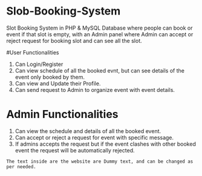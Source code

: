 # Slob-Booking-System
Slot Booking System in PHP &amp; MySQL Database where people can book or event if that slot is empty, with an Admin panel where Admin can accept or reject request for booking slot and can see all the slot.

#User Functionalities

1) Can Login/Register
2) Can view schedule of all the booked evnt, but can see details of the event only booked by them.
3) Can view and Update their Profile.
4) Can send request to Admin to organize event with event details.

# Admin Functionalities

1) Can view the schedule and details of all the booked event.
2) Can accept or reject a request for event with specific message.
3) If admins accepts the request but if the event clashes with other booked event the request will be automatically rejected.

`The text inside are the website are Dummy text, and can be changed as per needed.`
